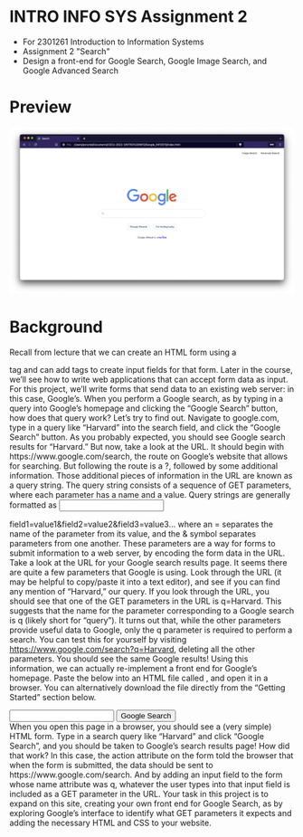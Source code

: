 # INTRO INFO SYS Assignment 2
- For 2301261 Introduction to Information Systems
- Assignment 2 "Search"
- Design a front-end for Google Search, Google Image Search, and Google Advanced Search

# Preview
<img src="Google.png" />

# Background
Recall from lecture that we can create an HTML form using a
<form>
tag and can
add   tags to create input fields for that form. Later in the course, we’ll see how to write web applications that can accept form data as input. For this project, we’ll write forms that send data to an existing web server: in this case, Google’s.
When you perform a Google search, as by typing in a query into Google’s homepage and clicking the “Google Search” button, how does that query work? Let’s try to find out.
Navigate to google.com, type in a query like “Harvard” into the search field, and click the “Google Search” button.
As you probably expected, you should see Google search results for “Harvard.” But now, take a look at the URL. It should begin with https://www.google.com/search, the route on Google’s website that allows for searching. But following the route is a ?, followed by some additional information.
Those additional pieces of information in the URL are known as a query string. The query string consists of a sequence of GET parameters, where each parameter has a name and a value. Query strings are generally formatted as
<input>
 
field1=value1&field2=value2&field3=value3...
where an = separates the name of the parameter from its value, and the & symbol separates parameters from one another. These parameters are a way for forms to
submit information to a web server, by encoding the form data in the URL.
Take a look at the URL for your Google search results page. It seems there are quite a few parameters that Google is using. Look through the URL (it may be helpful to copy/paste it into a text editor), and see if you can find any mention of “Harvard,” our query.
If you look through the URL, you should see that one of the GET parameters in the URL is q=Harvard. This suggests that the name for the parameter corresponding to a Google search is q (likely short for “query”).
It turns out that, while the other parameters provide useful data to Google, only
the q parameter is required to perform a search. You can test this for yourself by visiting https://www.google.com/search?q=Harvard, deleting all the other parameters. You should see the same Google results!
Using this information, we can actually re-implement a front end for Google’s homepage. Paste the below into an HTML file called , and open it in a browser. You can alternatively download the file directly from the “Getting Started” section below.
<!DOCTYPE html> <html lang="en">
<head>
<title>Search</title> </head>
<body>
<form action="https://www.google.com/search"> <input type="text" name="q">
<input type="submit" value="Google Search">
</form> </body>
</html>
When you open this page in a browser, you should see a (very simple) HTML form. Type in a search query like “Harvard” and click “Google Search”, and you should be taken to Google’s search results page!
How did that work? In this case, the action attribute on the form told the browser that when the form is submitted, the data should be sent to https://www.google.com/search. And by adding an input field to the form whose name attribute was q, whatever the user types into that input field is included as a GET parameter in the URL.
Your task in this project is to expand on this site, creating your own front end for Google Search, as by exploring Google’s interface to identify what GET parameters it expects and adding the necessary HTML and CSS to your website.
